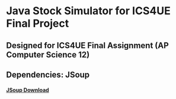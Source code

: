 # Java Stock Simulator for ICS4UE Final Project
## Designed for ICS4UE Final Assignment (AP Computer Science 12)
## Dependencies: JSoup
#### [JSoup Download](https://jsoup.org/download)